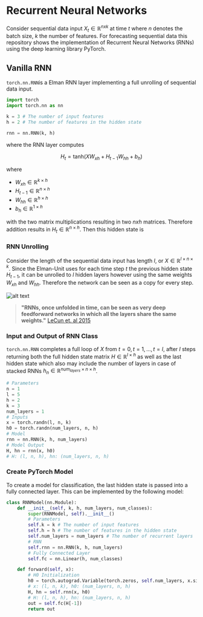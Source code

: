 # Recurrent Neural Networks
Consider  sequential data input $`X_t \in \mathbb{R}^{nxk}`$ at time $`t`$ where $`n`$ denotes the batch size,  $`k`$ the number of features. For forecasting sequential data this repository shows the implementation of Recurrent Neural Networks (RNNs) using the deep learning library PyTorch.

## Vanilla RNN
`torch.nn.RNN`is a Elman RNN layer implementing a full unrolling of sequential data input.
```python
import torch
import torch.nn as nn

k = 3 # The number of input features
h = 2 # The number of features in the hidden state

rnn = nn.RNN(k, h)

```
where the RNN layer computes
```math
H_t = \text{tanh} \left( X W_{xh}+ H_{t-1} W_{hh} + b_{h} \right)
```

where
* $`W_{xh} \in \mathbb{R}^{k \times h}`$
* $`H_{t-1} \in \mathbb{R}^{n \times h}`$
* $`W_{hh} \in \mathbb{R}^{h \times h}`$
* $`b_{h} \in \mathbb{R}^{1 \times h}`$

with the two matrix multiplications resulting in two $`nxh`$ matrices. Therefore addition results in $`H_{t} \in \mathbb{R}^{n \times h}`$. Then this hidden state is



### RNN Unrolling

Consider the length of the sequential data input has length $`l`$, or $`X \in \mathbb{R}^{l \times n \times k} `$. Since the Elman-Unit uses for each time step $`t`$ the previous hidden state $`H_{t-1}`$, it can be unrolled to $`l`$ hidden layers however using the same weights $`W_{xh}`$ and $`W_{hh}`$. Therefore the network can be seen as a copy for every step.

![alt text](https://colah.github.io/posts/2015-08-Understanding-LSTMs/img/RNN-unrolled.png)

> **"RNNs, once unfolded in time, can be seen as very deep feedforward networks in which all the layers share the same weights."** [LeCun et. al 2015]( https://www.nature.com/articles/nature14539.epdf)



### Input and Output of RNN Class
`torch.nn.RNN` completes a full loop of $`X`$ from $`t=0, t=1, ..., t=l`$, after $`l`$ steps returning both the full hidden state matrix $`H \in \mathbb{R}^{l \times h}`$ as well as the last hidden state which also may include the number of layers in case of stacked RNNs $`h_n \in \mathbb{R}^{ num_{layers} \times n \times h }`$.

```python
# Parameters
n = 1
l = 5
h = 2
k = 3
num_layers = 1
# Inputs
x = torch.randn(l, n, k)
h0 = torch.randn(num_layers, n, h)
# Model
rnn = nn.RNN(k, h, num_layers)
# Model Output
H, hn = rnn(x, h0)
# H: (l, n, h), hn: (num_layers, n, h)
```

### Create PyTorch Model
To create a  model for classification, the last hidden state is passed into a fully connected layer. This can be implemented by the following model:

```python
class RNNModel(nn.Module):
	def __init__(self, k, h, num_layers, num_classes):
		super(RNNModel, self).__init__()
		# Parameters
		self.k = k # The number of input features
		self.h = h # The number of features in the hidden state
		self.num_layers = num_layers # The number of recurrent layers
		# RNN
		self.rnn = nn.RNN(k, h, num_layers)
		# Fully Connected Layer
		self.fc = nn.Linear(h, num_classes)

	def forward(self, x):
		# H0 Initialization
		h0 = torch.autograd.Variable(torch.zeros, self.num_layers, x.size(0), self.h)
		# x: (l, n, k), h0: (num_layers, n, h)
		H, hn = self.rnn(x, h0)
		# H: (l, n, h), hn: (num_layers, n, h)
		out = self.fc(H[-1])
		return out
```


